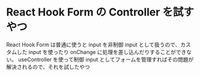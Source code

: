 # React Hook Form の Controller を試すやつ

React Hook Form は普通に使うと input を非制御 input として扱うので、カスタムした input を使ったり onChange に処理を差し込んだりすることができない。
useController を使って制御 input としてフォームを管理すればその問題が解決されるので、それを試したやつ
